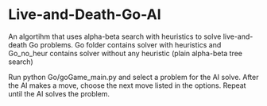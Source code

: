 # Live-and-Death-Go-AI

An algortihm that uses alpha-beta search with heuristics to solve live-and-death Go problems. 
Go folder contains solver with heuristics and Go_no_heur contains solver without any heuristic (plain alpha-beta tree search)

Run python Go/goGame_main.py and select a problem for the AI solve. After the AI makes a move, choose the next move listed in the options. Repeat until the AI solves the problem.

